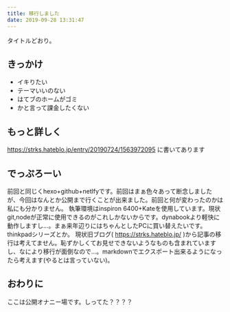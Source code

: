 ```yaml
---
title: 移行しました
date: 2019-09-28 13:31:47
---
```

タイトルどおり。
<!-- more -->
<!-- toc -->

## きっかけ
- イキりたい
- テーマいいのない
- はてブのホームがゴミ
- かと言って課金したくない

## もっと詳しく
https://strks.hateblo.jp/entry/20190724/1563972095 に書いてあります

## でっぷろーい
前回と同じくhexo+github+netlfyです。前回はまぁ色々あって断念しましたが、今回はなんとか公開まで行くことが出来ました。前回と何が変わったのかは私にも分かりません。
執筆環境はinspiron 6400+Kateを使用しています。現状git,nodeが正常に使用できるのがこれしかないからです。dynabookより軽快に動作しますし...。まぁ来年辺りにはちゃんとしたPCに買い替えたいです。thinkpadシリーズとか。
現状旧ブログ( https://strks.hateblo.jp/ )から記事の移行は考えてません。恥ずかしくてお見せできないようなものも含まれていますし、なにより移行が面倒なので...。markdownでエクスポート出来るようになったら考えます(やるとは言っていない)。

## おわりに
ここは公開オナニー場です。しってた？？？？
